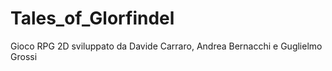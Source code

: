 # Tales_of_Glorfindel
Gioco RPG 2D sviluppato da Davide Carraro, Andrea Bernacchi e Guglielmo Grossi
